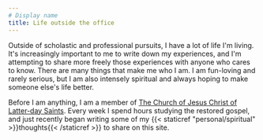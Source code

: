 ```yaml
---
# Display name
title: Life outside the office
---
```


Outside of scholastic and professional pursuits, I have a lot of life I'm 
living. It's increasingly important to me to write down my experiences, and I'm
attempting to share more freely those experiences with anyone who cares to know.
There are many things that make me who I am. I am fun-loving and rarely serious,
but I am also intensely spiritual and always hoping to make someone else's life
better.

Before I am anything, I am a member of [The Church of Jesus Christ of Latter-day
Saints](https://www.churchofjesuschrist.org/?lang=eng). Every week I spend hours
studying the restored gospel, and just recently began writing some of my 
{{< staticref "personal/spiritual" >}}thoughts{{< /staticref >}} to 
share on this site.

